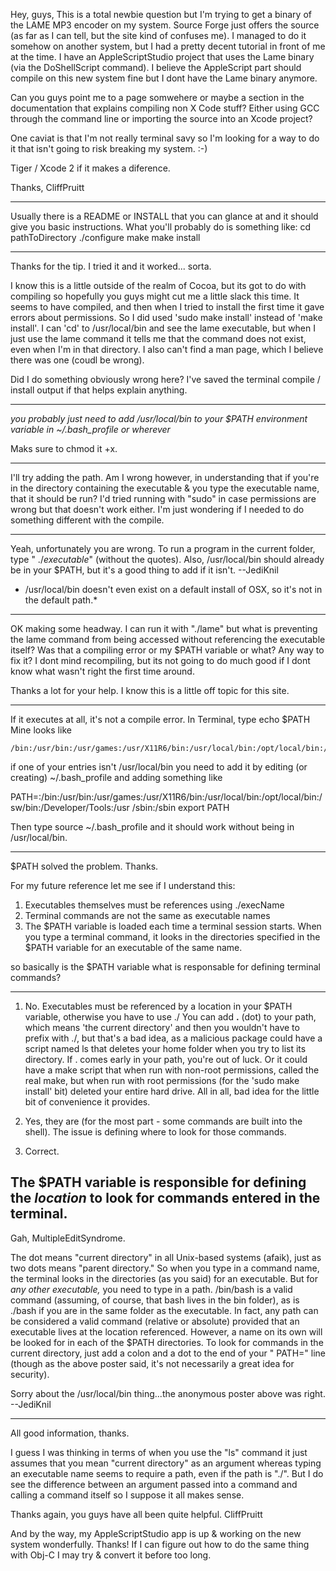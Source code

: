 

Hey, guys, This is a total newbie question but I'm trying to get a binary of the LAME MP3 encoder on my system.  Source Forge just offers the source (as far as I can tell, but the site kind of confuses me). I managed to do it somehow on another system, but I had a pretty decent tutorial in front of me at the time.  I have an AppleScriptStudio project that uses the Lame binary (via the DoShellScript command).  I believe the AppleScript part should compile on this new system fine but I dont have the Lame binary anymore.

Can you guys point me to a page somwehere or maybe a section in the documentation that explains compiling non X Code stuff?  Either using GCC through the command line or importing the source into an Xcode project?

One caviat is that I'm not really terminal savy so I'm looking for a way to do it that isn't going to risk breaking my system. :-)

Tiger / Xcode 2 if it makes a diference.

Thanks,
CliffPruitt

----

Usually there is a README or INSTALL that you can glance at and it should give you basic instructions. What you'll probably do is something like:
    cd pathToDirectory
./configure
make
make install

----

Thanks for the tip.  I tried it and it worked... sorta.

I know this is a little outside of the realm of Cocoa, but its got to do with compiling so hopefully you guys might cut me a little slack this time. It seems to have compiled, and then when I tried to install the first time it gave errors about permissions.  So I did used 'sudo make install' instead of 'make install'.  I can 'cd' to /usr/local/bin and see the lame executable, but when I just use the lame command it tells me that the command does not exist, even when I'm in that directory.  I also can't find a man page, which I believe there was one (coudl be wrong).

Did I do something obviously wrong here? I've saved the terminal compile / install output if that helps explain anything.

----

*you probably just  need to add /usr/local/bin to your $PATH environment variable in ~/.bash_profile or wherever*

Maks sure to chmod it +x.

----

I'll try adding the path.  Am I wrong however, in understanding that if you're in the directory containing the executable & you type the executable name, that it should be run?  I'd tried running with "sudo" in case permissions are wrong but that doesn't work either.  I'm just wondering if I needed to do something different with the compile.

----
Yeah, unfortunately you are wrong. To run a program in the current folder, type "    ./*executable*" (without the quotes). Also,     /usr/local/bin should already be in your     $PATH, but it's a good thing to add if it isn't. --JediKnil

*    /usr/local/bin doesn't even exist on a default install of OSX, so it's not in the default path.*

----

OK making some headway.  I can run it with "./lame" but what is preventing the lame command from being accessed without referencing the executable itself?  Was that a compiling error or my $PATH variable or what?  Any way to fix it?  I dont mind recompiling, but its not going to do much good if I dont know what wasn't right the first time around.

Thanks a lot for your help.  I know this is a little off topic for this site.

----

If it executes at all, it's not a compile error. In Terminal, type     echo $PATH Mine looks like

    /bin:/usr/bin:/usr/games:/usr/X11R6/bin:/usr/local/bin:/opt/local/bin:/sw/bin:/Developer/Tools:/usr/sbin:/sbin

if one of your entries isn't /usr/local/bin you need to add it by editing (or creating) ~/.bash_profile and adding something like

    
PATH=:/bin:/usr/bin:/usr/games:/usr/X11R6/bin:/usr/local/bin:/opt/local/bin:/sw/bin:/Developer/Tools:/usr
/sbin:/sbin
export PATH


Then type     source ~/.bash_profile and it should work without being in /usr/local/bin.

----

$PATH solved the problem.  Thanks.

For my future reference let me see if I understand this:

1. Executables themselves must be references using ./execName
2. Terminal commands are not the same as executable names
3. The $PATH variable is loaded each time a terminal session starts.  When you type a terminal command, it looks in the directories specified in the $PATH variable for an executable of the same name.

so basically is the $PATH variable what is responsable for defining terminal commands?

----

1. No. Executables must be referenced by a location in your $PATH variable, otherwise you have to use ./ You can add **.** (dot) to your path, which means 'the current directory' and then you wouldn't have to prefix with ./, but that's a bad idea, as a malicious package could have a script named     ls that deletes your home folder when  you try to list its directory. If . comes early in your path, you're out of luck. Or it could have a     make script that when run with non-root permissions, called the real make, but when run with root permissions (for the 'sudo make install' bit) deleted your entire hard drive. All in all, bad idea for the little bit of convenience it provides.

2. Yes, they are (for the most part - some commands are built into the shell). The issue is defining where to look for those commands.

3. Correct.

The $PATH variable is responsible for defining the *location* to look for commands entered in the terminal.
----
Gah, MultipleEditSyndrome.

The dot means "current directory" in all Unix-based systems (afaik), just as two dots means "parent directory." So when you type in a command name, the terminal looks in the directories (as you said) for an executable. But for *any other executable,* you need to type in a path.     /bin/bash is a valid command (assuming, of course, that     bash lives in the     bin folder), as is     ./bash if you are in the same folder as the executable. In fact, any path can be considered a valid command (relative or absolute) provided that an executable lives at the location referenced. However, a name on its own will be looked for in each of the     $PATH directories. To look for commands in the current directory, just add a colon and a dot to the end of your "    PATH=" line (though as the above poster said, it's not necessarily a great idea for security).

Sorry about the     /usr/local/bin thing...the anonymous poster above was right. --JediKnil

----

All good information, thanks.

I guess I was thinking in terms of when you use the "ls" command it just assumes that you mean "current directory" as an argument whereas typing an executable name seems to require a path, even if the path is "./".  But I do see the difference between an argument passed into a command and calling a command itself so I suppose it all makes sense.

Thanks again, you guys have all been quite helpful.
CliffPruitt

And by the way, my AppleScriptStudio app is up & working on the new system wonderfully.  Thanks!  If I can figure out how to do the same thing with Obj-C I may try & convert it before too long.
